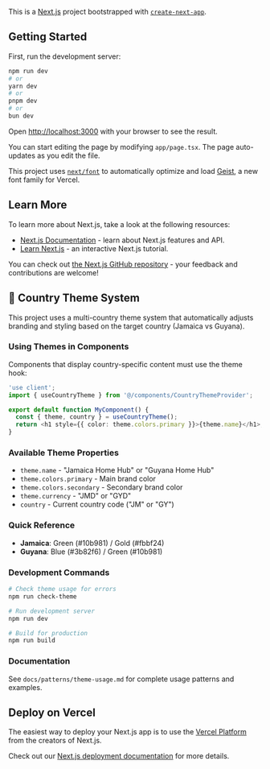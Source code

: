 This is a [Next.js](https://nextjs.org) project bootstrapped with [`create-next-app`](https://nextjs.org/docs/app/api-reference/cli/create-next-app).

## Getting Started

First, run the development server:

```bash
npm run dev
# or
yarn dev
# or
pnpm dev
# or
bun dev
```

Open [http://localhost:3000](http://localhost:3000) with your browser to see the result.

You can start editing the page by modifying `app/page.tsx`. The page auto-updates as you edit the file.

This project uses [`next/font`](https://nextjs.org/docs/app/building-your-application/optimizing/fonts) to automatically optimize and load [Geist](https://vercel.com/font), a new font family for Vercel.

## Learn More

To learn more about Next.js, take a look at the following resources:

- [Next.js Documentation](https://nextjs.org/docs) - learn about Next.js features and API.
- [Learn Next.js](https://nextjs.org/learn) - an interactive Next.js tutorial.

You can check out [the Next.js GitHub repository](https://github.com/vercel/next.js) - your feedback and contributions are welcome!

## 🎨 Country Theme System

This project uses a multi-country theme system that automatically adjusts branding and styling based on the target country (Jamaica vs Guyana).

### Using Themes in Components

Components that display country-specific content must use the theme hook:

```typescript
'use client';
import { useCountryTheme } from '@/components/CountryThemeProvider';

export default function MyComponent() {
  const { theme, country } = useCountryTheme();
  return <h1 style={{ color: theme.colors.primary }}>{theme.name}</h1>;
}
```

### Available Theme Properties
- `theme.name` - "Jamaica Home Hub" or "Guyana Home Hub"
- `theme.colors.primary` - Main brand color
- `theme.colors.secondary` - Secondary brand color  
- `theme.currency` - "JMD" or "GYD"
- `country` - Current country code ("JM" or "GY")

### Quick Reference
- **Jamaica**: Green (#10b981) / Gold (#fbbf24)
- **Guyana**: Blue (#3b82f6) / Green (#10b981)

### Development Commands
```bash
# Check theme usage for errors
npm run check-theme

# Run development server
npm run dev

# Build for production
npm run build
```

### Documentation
See `docs/patterns/theme-usage.md` for complete usage patterns and examples.

## Deploy on Vercel

The easiest way to deploy your Next.js app is to use the [Vercel Platform](https://vercel.com/new?utm_medium=default-template&filter=next.js&utm_source=create-next-app&utm_campaign=create-next-app-readme) from the creators of Next.js.

Check out our [Next.js deployment documentation](https://nextjs.org/docs/app/building-your-application/deploying) for more details.
